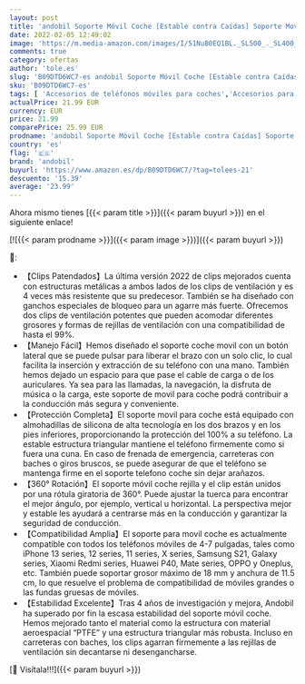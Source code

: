 ```yaml
---
layout: post
title: 'andobil Soporte Móvil Coche [Estable contra Caídas] Soporte Movil Coche Rejilla con 2 Clips Patentados  Porta Movil Coche con 360° Rotación  Compatible con iPhone 13/12  Samsung  Xiaomi y Más'
date: 2022-02-05 12:49:02
image: 'https://m.media-amazon.com/images/I/51NuB0EQ1BL._SL500_._SL400_.jpg'
comments: true
category: ofertas
author: 'tole.es'
slug: 'B09DTD6WC7-es andobil Soporte Móvil Coche [Estable contra Caídas]...'
sku: 'B09DTD6WC7-es'
tags: [ 'Accesorios de teléfonos móviles para coches','Accesorios para móviles','Comunicación móvil y accesorios','Cunas de teléfonos móviles para coches','Electrónica','andobil','iphone', ]
actualPrice: 21.99 EUR
currency: EUR
price: 21.99
comparePrice: 25.99 EUR
prodname: 'andobil Soporte Móvil Coche [Estable contra Caídas] Soporte Movil Coche Rejilla con 2 Clips Patentados  Porta Movil Coche con 360° Rotación  Compatible con iPhone 13/12  Samsung  Xiaomi y Más'
country: 'es'
flag: '🇪🇸'
brand: 'andobil'
buyurl: 'https://www.amazon.es/dp/B09DTD6WC7/?tag=tolees-21'
descuento: '15.39'
average: '23.99'
---
```


Ahora mismo tienes [{{< param title >}}]({{< param buyurl >}}) en el siguiente enlace!

[![{{< param prodname >}}]({{< param image >}})]({{< param buyurl >}})

🔎:

- 【Clips Patendados】La última versión 2022 de clips mejorados cuenta con estructuras metálicas a ambos lados de los clips de ventilación y es 4 veces más resistente que su predecesor. También se ha diseñado con ganchos especiales de bloqueo para un agarre más fuerte. Ofrecemos dos clips de ventilación potentes que pueden acomodar diferentes grosores y formas de rejillas de ventilación con una compatibilidad de hasta el 99%.
- 【Manejo Fácil】Hemos diseñado el soporte coche movil con un botón lateral que se puede pulsar para liberar el brazo con un solo clic, lo cual facilita la inserción y extracción de su teléfono con una mano. También hemos dejado un espacio para que pase el cable de carga o de los auriculares. Ya sea para las llamadas, la navegación, la disfruta de música o la carga, este soporte de movil para coche podrá contribuir a la conducción más segura y conveniente.
- 【Protección Completa】El soporte movil para coche está equipado con almohadillas de silicona de alta tecnología en los dos brazos y en los pies inferiores, proporcionando la protección del 100% a su teléfono. La estable estructura triangular mantiene el teléfono firmemente como si fuera una cuna. En caso de frenada de emergencia, carreteras con baches o giros bruscos, se puede asegurar de que el teléfono se mantenga firme en el soporte telefono coche sin dejar arañazos.
- 【360° Rotación】El soporte móvil coche rejilla y el clip están unidos por una rótula giratoria de 360°. Puede ajustar la tuerca para encontrar el mejor ángulo, por ejemplo, vertical u horizontal. La perspectiva mejor y estable les ayudará a centrarse más en la conducción y garantizar la seguridad de conducción.
- 【Compatibilidad Amplia】El soporte para movil coche es actualmente compatible con todos los teléfonos móviles de 4-7 pulgadas, tales como iPhone 13 series, 12 series, 11 series, X series, Samsung S21, Galaxy series, Xiaomi Redmi series, Huawei P40, Mate series, OPPO y Oneplus, etc. También puede soportar grosor máximo de 18 mm y anchura de 11.5 cm, lo que resuelve el problema de compatibilidad de móviles grandes o las fundas gruesas de móviles.
- 【Estabilidad Excelente】Tras 4 años de investigación y mejora, Andobil ha superado por fin la escasa estabilidad del soporte móvil coche. Hemos mejorado tanto el material como la estructura con material aeroespacial “PTFE” y una estructura triangular más robusta. Incluso en carreteras con baches, los clips agarran firmemente a las rejillas de ventilación sin decantarse ni desengancharse.

[🛒 Visítala!!!]({{< param buyurl >}})
